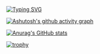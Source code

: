 <a href="https://git.io/typing-svg"><img src="https://readme-typing-svg.demolab.com?font=Fira+Code&size=26&pause=1000&color=D97CF7&center=true&width=462&lines=%E5%B8%8C%E6%9C%9B%E4%BD%A0%E8%AF%BB%E5%88%B0%E8%BF%99%E5%8F%A5%E8%AF%9D%E7%9A%84%E6%97%B6%E5%80%99%E8%83%BD%E6%B0%B8%E8%BF%9C%E5%BC%80%E5%BF%83%EF%BC%81" alt="Typing SVG" /></a>

[![Ashutosh's github activity graph](https://github-readme-activity-graph.vercel.app/graph?username=Echo-Cax&bg_color=bdd1ff&color=a37ba0&line=9e4c98&point=000000&area=true&hide_border=true)](https://github.com/ashutosh00710/github-readme-activity-graph)

[![Anurag's GitHub stats](https://github-readme-stats.vercel.app/api?username=Echo-Cax)](https://github.com/anuraghazra/github-readme-stats)

[![trophy](https://github-profile-trophy.vercel.app/?username=ryo-ma&theme=onedark)](https://github.com/ryo-ma/github-profile-trophy)
